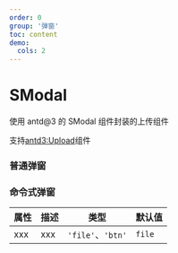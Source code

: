 ```yaml
---
order: 0
group: '弹窗'
toc: content
demo:
  cols: 2
---
```


# SModal

使用 antd@3 的 SModal 组件封装的上传组件

支持[antd3:Upload](https://3x.ant.design/components/modal-cn/)组件

### 普通弹窗

<code src='./example'></code>

### 命令式弹窗

<code src='./example1'></code>

| 属性 | 描述 | 类型              | 默认值 |
| ---- | ---- | ----------------- | ------ |
| xxx  | xxx  | `'file'`、`'btn'` | `file` |

<!-- <API></API> -->
